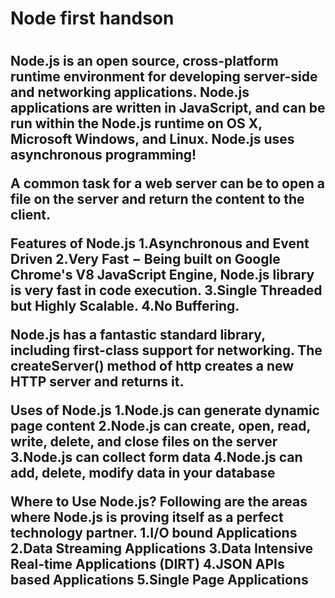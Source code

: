 <h1> Node first handson <h1/>
<h2>Node.js is an open source, cross-platform runtime environment for developing server-side and networking applications. Node.js applications are written in JavaScript, and can be run within the Node.js runtime on OS X, Microsoft Windows, and Linux. Node.js uses asynchronous programming!

A common task for a web server can be to open a file on the server and return the content to the client.

Features of Node.js 1.Asynchronous and Event Driven 2.Very Fast − Being built on Google Chrome's V8 JavaScript Engine, Node.js library is very fast in code execution. 3.Single Threaded but Highly Scalable. 4.No Buffering.

Node.js has a fantastic standard library, including first-class support for networking. The createServer() method of http creates a new HTTP server and returns it.

Uses of Node.js 1.Node.js can generate dynamic page content 2.Node.js can create, open, read, write, delete, and close files on the server 3.Node.js can collect form data 4.Node.js can add, delete, modify data in your database

Where to Use Node.js? Following are the areas where Node.js is proving itself as a perfect technology partner. 1.I/O bound Applications 2.Data Streaming Applications 3.Data Intensive Real-time Applications (DIRT) 4.JSON APIs based Applications 5.Single Page Applications <h2/>
